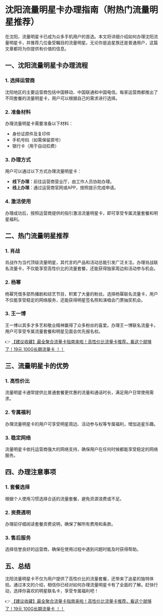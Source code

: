 # 沈阳流量明星卡办理指南（附热门流量明星推荐）

在沈阳，流量明星卡已成为众多手机用户的首选。本文将详细介绍如何办理沈阳流量明星卡，并推荐几位备受瞩目的流量明星。无论你是追星族还是普通用户，这篇文章都将为你提供有价值的信息。

## 一、沈阳流量明星卡办理流程

### 1. 选择运营商
沈阳地区的主要运营商包括中国移动、中国联通和中国电信。每家运营商都推出了不同套餐的流量明星卡，用户可以根据自己的需求进行选择。

### 2. 准备材料
办理流量明星卡需要准备以下材料：
- 身份证原件及复印件
- 手机号码（如需保留原号）
- 银行卡（用于自动扣费）

### 3. 办理方式
用户可以通过以下方式办理流量明星卡：
- **线下办理**：前往运营商营业厅，由工作人员协助办理。
- **线上办理**：通过运营商官网或APP，按照提示完成申请。

### 4. 激活使用
办理成功后，按照运营商提供的指引激活流量明星卡，即可享受专属流量套餐和明星福利。

## 二、热门流量明星推荐

### 1. 肖战
肖战作为当代顶级流量明星，其代言的产品和活动总能引发广泛关注。办理肖战联名流量卡，不仅能享受高性价比的流量套餐，还能获得独家周边和活动参与机会。

### 2. 杨幂
杨幂凭借多部热播剧和综艺节目，积累了大量的粉丝。选择杨幂联名流量卡，用户不仅能享受稳定的网络服务，还能获得明星签名照和演唱会门票抽奖机会。

### 3. 王一博
王一博以其多才多艺和敬业精神赢得了众多粉丝的喜爱。办理王一博联名流量卡，用户可享受专属流量套餐和明星见面会优先报名权。

👉 [【建议收藏】最全聚合流量卡指南来啦！高性价比流量卡推荐，看这个就够了！19元 100G长期流量卡 ！！](https://bit.ly/Liuliangka)

## 三、流量明星卡的优势

### 1. 高性价比
流量明星卡通常提供比普通套餐更优惠的流量和通话时长，满足用户日常使用需求。

### 2. 专属福利
办理流量明星卡的用户可享受明星周边、活动参与权等专属福利，增加追星乐趣。

### 3. 稳定网络
流量明星卡依托运营商强大的网络支持，确保用户在任何时候都能享受稳定的网络服务。

## 四、办理注意事项

### 1. 套餐选择
根据个人使用习惯选择合适的流量套餐，避免资源浪费或不足。

### 2. 资费透明
办理前仔细阅读套餐资费说明，确保了解所有费用和条款。

### 3. 售后服务
选择信誉良好的运营商，确保在使用过程中遇到问题时能及时获得帮助。

## 五、总结

沈阳流量明星卡不仅为用户提供了高性价比的流量套餐，还带来了追星的独特体验。通过本文的介绍，相信你已经对如何办理流量明星卡有了全面的了解。赶快行动，选择你喜欢的明星联名卡，享受专属福利吧！

👉 [【建议收藏】最全聚合流量卡指南来啦！高性价比流量卡推荐，看这个就够了！19元 100G长期流量卡 ！！](https://bit.ly/Liuliangka)